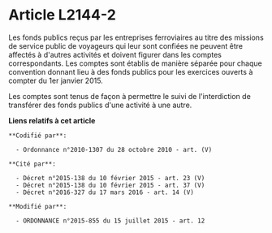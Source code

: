 # Article L2144-2

Les fonds publics reçus par les entreprises ferroviaires au titre des missions de service public de voyageurs qui leur sont
confiées ne peuvent être affectés à d'autres activités et doivent figurer dans les comptes correspondants. Les comptes sont
établis de manière séparée pour chaque convention donnant lieu à des fonds publics pour les exercices ouverts à compter du
1er janvier 2015. 

Les comptes sont tenus de façon à permettre le suivi de l'interdiction de transférer des fonds publics d'une activité à une
autre.

**Liens relatifs à cet article**

	**Codifié par**:

	  - Ordonnance n°2010-1307 du 28 octobre 2010 - art. (V)

	**Cité par**:

	  - Décret n°2015-138 du 10 février 2015 - art. 23 (V)
	  - Décret n°2015-138 du 10 février 2015 - art. 37 (V)
	  - Décret n°2016-327 du 17 mars 2016 - art. 14 (V)

	**Modifié par**:

	  - ORDONNANCE n°2015-855 du 15 juillet 2015 - art. 12
